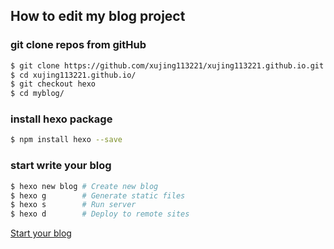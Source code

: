 ## How to edit my blog project

### git clone repos from gitHub

```bash
$ git clone https://github.com/xujing113221/xujing113221.github.io.git
$ cd xujing113221.github.io/
$ git checkout hexo
$ cd myblog/
```

### install hexo package

```bash
$ npm install hexo --save
```

### start write your blog

```bash
$ hexo new blog # Create new blog
$ hexo g        # Generate static files
$ hexo s        # Run server
$ hexo d        # Deploy to remote sites
```
[Start your blog](https://xujing113221.github.io/2020/07/09/hello-world/ "my blog hello world")
